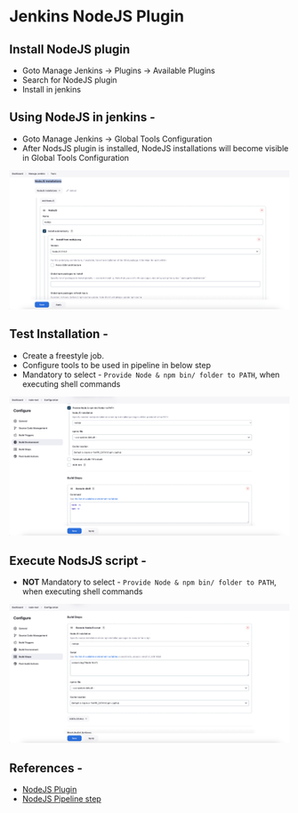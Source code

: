 # Jenkins NodeJS Plugin


## Install NodeJS plugin
- Goto Manage Jenkins -> Plugins -> Available Plugins
- Search for NodeJS plugin
- Install in jenkins

## Using NodeJS in jenkins - 
- Goto Manage Jenkins -> Global Tools Configuration
- After NodsJS plugin is installed, NodeJS installations will become visible in Global Tools Configuration

![NodeJS Installation](../images/jenkins-nodejs-tools-configuration.png)

## Test Installation - 
- Create a freestyle job.
- Configure tools to be used in pipeline in below step
- Mandatory to select - `Provide Node & npm bin/ folder to PATH`, when executing shell commands

![NodeJS shell command](../images/jenkins-execute-nodejs-shell-command.png)

## Execute NodsJS script -
- **NOT** Mandatory to select - `Provide Node & npm bin/ folder to PATH`, when executing shell commands

![Execute NodeJS script](../images/jenkins-execute-nodejs-script.png)


## References - 
- [NodeJS Plugin](https://plugins.jenkins.io/nodejs/)
- [NodeJS Pipeline step](https://www.jenkins.io/doc/pipeline/steps/nodejs/)